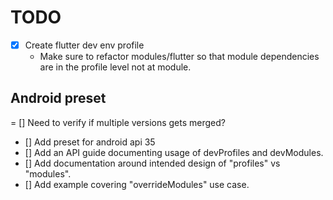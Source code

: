 # TODO
- [x] Create flutter dev env profile
  - Make sure to refactor modules/flutter so that module dependencies are in the profile level
    not at module.


## Android preset
= [] Need to verify if multiple versions gets merged?
- [] Add preset for android api 35
- [] Add an API guide documenting usage of devProfiles and devModules.
- [] Add documentation around intended design of "profiles" vs "modules".
- [] Add example covering "overrideModules" use case.
